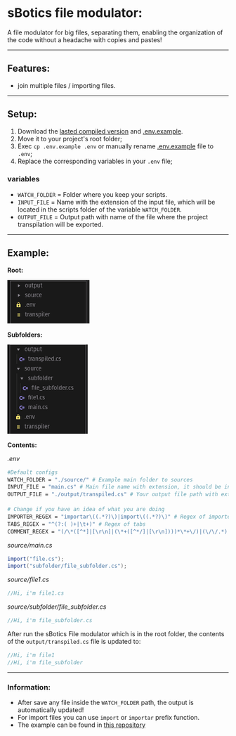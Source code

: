 # sBotics file modulator:

A file modulator for big files, separating them, enabling the organization of the code without a headache with copies and pastes!

---

## Features:
- join multiple files / importing files.

---

## Setup:
1. Download the [lasted compiled version](https://github.com/ViniciosLugli/sBotics-file-modulator/releases) and [.env.example](./.env.example).
2. Move it to your project's root folder;
4. Exec `cp .env.example .env` or manually rename [.env.example](./.env.example) file to `.env`;
5. Replace the corresponding variables in your `.env` file;

### variables
- `WATCH_FOLDER` = Folder where you keep your scripts.
- `INPUT_FILE` = Name with the extension of the input file, which will be located in the scripts folder of the variable `WATCH_FOLDER`.
- `OUTPUT_FILE` = Output path with name of the file where the project transpilation will be exported.
---
## Example:
**Root:**

![alt text](./res/example_folder.png)

**Subfolders:**

![alt text](./res/example_subfolders.png)

**Contents:**

_.env_
```bash
#Default configs
WATCH_FOLDER = "./source/" # Example main folder to sources
INPUT_FILE = "main.cs" # Main file name with extension, it should be in your watch folder.
OUTPUT_FILE = "./output/transpiled.cs" # Your output file path with extension

# Change if you have an idea of ​​what you are doing
IMPORTER_REGEX = "importar\((.*?)\)|import\((.*?)\)" # Regex of importer
TABS_REGEX = "^(?:( )+|\t+)" # Regex of tabs
COMMENT_REGEX = "(/\*([^*]|[\r\n]|(\*+([^*/]|[\r\n])))*\*+\/)|(\/\/.*)|(#.*)" #regex of comments
```
_source/main.cs_
```cs
import("file.cs");
import("subfolder/file_subfolder.cs");
```

_source/file1.cs_
```cs
//Hi, i'm file1.cs
```

_source/subfolder/file_subfolder.cs_
```cs
//Hi, i'm file_subfolder.cs
```

After run the sBotics File modulator which is in the root folder, the contents of the `output/transpiled.cs` file is updated to:
```cs
//Hi, i'm file1
//Hi, i'm file_subfolder
```
---
### Information:
- After save any file inside the `WATCH_FOLDER` path, the output is automatically updated!
- For import files you can use `import` or `importar` prefix function.
- The example can be found in [this repository](./example)